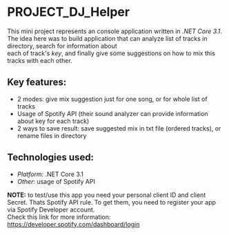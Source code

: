 # PROJECT_DJ_Helper

This mini project represents an console application written in *.NET Core 3.1*.<br/>
The idea here was to build application that can analyze list of tracks in directory, search for information about <br/>each of track's *key*, and finally give some suggestions on how to mix this tracks with each other.

## **Key features:**

- 2 modes: give mix suggestion just for one song, or for whole list of tracks
- Usage of Spotify API (their sound analyzer can provide information about key for each track)
- 2 ways to save result: save suggested mix in txt file (ordered tracks), or rename files in directory

## **Technologies used:**

- *Platform:* .NET Core 3.1 
- *Other*: usage of Spotify API 

**NOTE:**  to test/use this app you need your personal client ID and client Secret. Thats Spotify API rule. To get them, you need to register your app via Spotify Developer account.<br/> Check this link for more information: https://developer.spotify.com/dashboard/login
